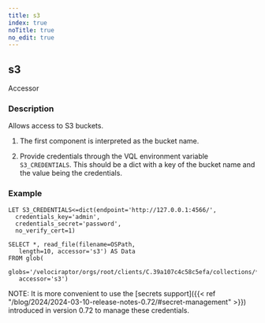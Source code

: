 ```yaml
---
title: s3
index: true
noTitle: true
no_edit: true
---
```




<div class="vql_item"></div>


## s3
<span class='vql_type label label-warning pull-right page-header'>Accessor</span>


### Description

Allows access to S3 buckets.

1. The first component is interpreted as the bucket name.

2. Provide credentials through the VQL environment
   variable `S3_CREDENTIALS`. This should be a dict with
   a key of the bucket name and the value being the credentials.

### Example

```vql
LET S3_CREDENTIALS<=dict(endpoint='http://127.0.0.1:4566/',
  credentials_key='admin',
  credentials_secret='password',
  no_verify_cert=1)

SELECT *, read_file(filename=OSPath,
   length=10, accessor='s3') AS Data
FROM glob(
   globs='/velociraptor/orgs/root/clients/C.39a107c4c58c5efa/collections/*/uploads/auto/*',
   accessor='s3')
```

NOTE: It is more convenient to use the [secrets support]({{< ref
"/blog/2024/2024-03-10-release-notes-0.72/#secret-management" >}})
introduced in version 0.72 to manage these credentials.



